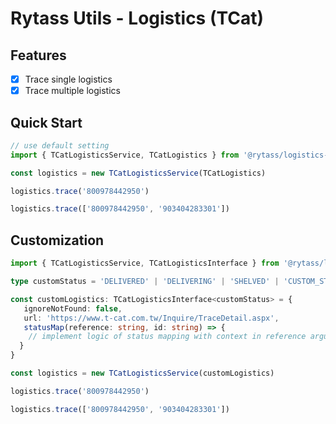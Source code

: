 # Rytass Utils - Logistics (TCat)

## Features

- [x] Trace single logistics
- [x] Trace multiple logistics

## Quick Start

```typescript
// use default setting 
import { TCatLogisticsService, TCatLogistics } from '@rytass/logistics-adapter-tcat'

const logistics = new TCatLogisticsService(TCatLogistics)

logistics.trace('800978442950')

logistics.trace(['800978442950', '903404283301'])
```

## Customization

```typescript
import { TCatLogisticsService, TCatLogisticsInterface } from '@rytass/logistics-adapter-tcat'

type customStatus = 'DELIVERED' | 'DELIVERING' | 'SHELVED' | 'CUSTOM_STATUS'

const customLogistics: TCatLogisticsInterface<customStatus> = {
   ignoreNotFound: false,
   url: 'https://www.t-cat.com.tw/Inquire/TraceDetail.aspx',
   statusMap(reference: string, id: string) => {
    // implement logic of status mapping with context in reference argument
  }
}

const logistics = new TCatLogisticsService(customLogistics)

logistics.trace('800978442950')

logistics.trace(['800978442950', '903404283301'])
```